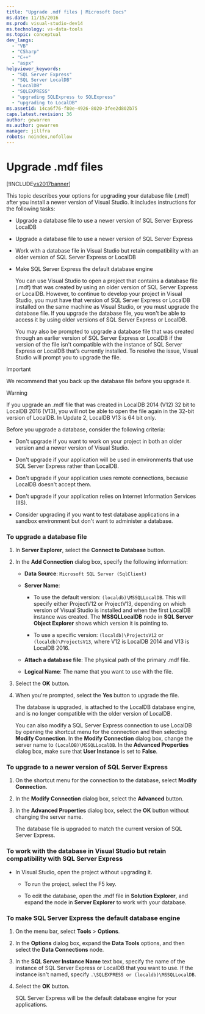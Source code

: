 ```yaml
---
title: "Upgrade .mdf files | Microsoft Docs"
ms.date: 11/15/2016
ms.prod: visual-studio-dev14
ms.technology: vs-data-tools
ms.topic: conceptual
dev_langs: 
  - "VB"
  - "CSharp"
  - "C++"
  - "aspx"
helpviewer_keywords: 
  - "SQL Server Express"
  - "SQL Server LocalDB"
  - "LocalDB"
  - "SQLEXPRESS"
  - "upgrading SQLExpress to SQLExpress"
  - "upgrading to LocalDB"
ms.assetid: 14ca6f76-f80e-4926-8020-3fee2d802b75
caps.latest.revision: 36
author: gewarren
ms.author: gewarren
manager: jillfra
robots: noindex,nofollow
---
```

# Upgrade .mdf files
[!INCLUDE[vs2017banner](../includes/vs2017banner.md)]

This topic describes your options for upgrading your database file (.mdf) after you install a newer version of Visual Studio. It includes instructions for the following tasks:  
  
- Upgrade a database file to use a newer version of SQL Server Express LocalDB  
  
- Upgrade a database file to use a newer version of SQL Server Express  
  
- Work with a database file in Visual Studio but retain compatibility with an older version of SQL Server Express or LocalDB  
  
- Make SQL Server Express the default database engine  
  
  You can use Visual Studio to open a  project that contains a database file (.mdf) that was created by using an older version of SQL Server Express or LocalDB. However, to continue to develop your project in Visual Studio, you must have that version of SQL Server Express or LocalDB  installed on the same machine as Visual Studio, or you must upgrade the database file. If you upgrade the database file, you won't be able to access it by using older versions of SQL Server Express or LocalDB.  
  
  You may also be prompted to upgrade a database file that was created through an earlier version of SQL Server Express or LocalDB if the version of the file isn't compatible with the instance of SQL Server Express or LocalDB that’s currently installed. To resolve the issue, Visual Studio will prompt you to upgrade the file.  
  
> [!IMPORTANT]
>  We recommend that you back up the database file before you upgrade it.  
  
> [!WARNING]
>  If you upgrade an .mdf file that was created in LocalDB 2014 (V12) 32 bit to LocalDB 2016 (V13), you will not be able to open the file again in the 32-bit version of LocalDB.  In Update 2, LocalDB V13 is 64 bit only.  
  
 Before you upgrade a database, consider the following criteria:  
  
- Don't upgrade if you want to work on your project in both an older version and a newer version of Visual Studio.  
  
- Don't upgrade if your application will be used in environments that use SQL Server Express rather than LocalDB.  
  
- Don't upgrade if your application uses remote connections, because LocalDB doesn't accept them.  
  
- Don't upgrade if your application relies on Internet Information Services (IIS).  
  
- Consider upgrading if you want to test database applications in a sandbox environment but don't want to administer a database.  
  
### To upgrade a database file  
  
1. In **Server Explorer**, select the **Connect to Database** button.  
  
2. In the **Add Connection** dialog box, specify the following information:  
  
   -   **Data Source**: `Microsoft SQL Server (SqlClient)`  
  
   -   **Server Name**:  
  
       -   To use the default version: `(localdb)\MSSQLLocalDB`.  This will specify either ProjectV12 or ProjectV13, depending on which version of Visual Studio  is installed and when the first LocalDB instance was created. The **MSSQLLocalDB** node in **SQL Server Object Explorer** shows which version it is pointing to.  
  
       -   To use a specific version: `(localdb)\ProjectsV12` or `(localdb)\ProjectsV13`, where V12 is LocalDB 2014 and V13 is LocalDB 2016.  
  
   -   **Attach a database file**: The physical path of the primary .mdf file.  
  
   -   **Logical Name**: The name that you want to use with the file.  
  
3. Select the **OK** button.  
  
4. When you're prompted, select the **Yes** button to upgrade the file.  
  
   The database is upgraded, is attached to the LocalDB database engine, and is no longer compatible with  the older version of LocalDB.  
  
   You can also modify a SQL Server Express connection to use LocalDB by opening the shortcut menu for the connection and then selecting **Modify Connection**. In the **Modify Connection** dialog box, change the server name to `(LocalDB)\MSSQLLocalDB`. In the **Advanced Properties** dialog box, make sure that **User Instance** is set to **False**.  
  
### To upgrade to a newer version of SQL Server Express  
  
1. On the shortcut menu for the connection to the database, select **Modify Connection**.  
  
2. In the **Modify Connection** dialog box, select the **Advanced** button.  
  
3. In the **Advanced Properties** dialog box, select the **OK** button without changing the server name.  
  
   The database file is upgraded to match the current version of SQL Server Express.  
  
### To work with the database in Visual Studio but retain compatibility with SQL Server Express  
  
- In Visual Studio, open the project without upgrading it.  
  
    -   To run the project, select the F5 key.  
  
    -   To edit the database, open the .mdf file in **Solution Explorer**, and expand the node in **Server Explorer** to work with your database.  
  
### To make SQL Server Express the default database engine  
  
1. On the menu bar, select **Tools** > **Options**.  
  
2. In the **Options** dialog box, expand the **Data Tools** options, and then select the **Data Connections** node.  
  
3. In the **SQL Server Instance Name** text box, specify the name of the instance of SQL Server Express or LocalDB that you want to use. If the instance isn't named, specify `.\SQLEXPRESS or (localdb)\MSSQLLocalDB`.  
  
4. Select the **OK** button.  
  
   SQL Server Express will be the default database engine for your applications.  
